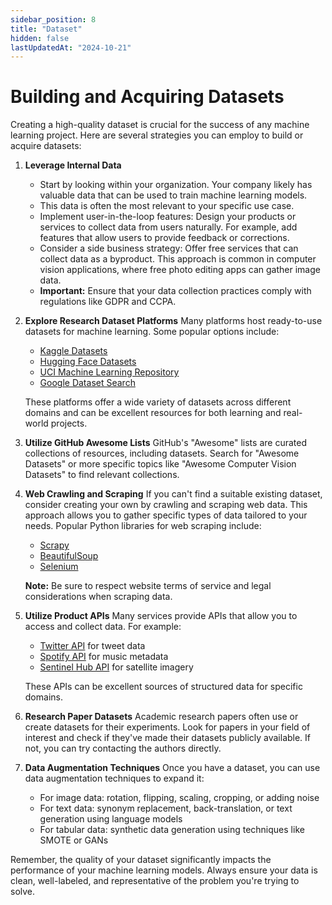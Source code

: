 ```yaml
---
sidebar_position: 8
title: "Dataset"
hidden: false
lastUpdatedAt: "2024-10-21"
---
```

# Building and Acquiring Datasets

Creating a high-quality dataset is crucial for the success of any machine learning project. Here are several strategies you can employ to build or acquire datasets:

1. **Leverage Internal Data**
   - Start by looking within your organization. Your company likely has valuable data that can be used to train machine learning models.
   - This data is often the most relevant to your specific use case.
   - Implement user-in-the-loop features: Design your products or services to collect data from users naturally. For example, add features that allow users to provide feedback or corrections.
   - Consider a side business strategy: Offer free services that can collect data as a byproduct. This approach is common in computer vision applications, where free photo editing apps can gather image data.
   - **Important:** Ensure that your data collection practices comply with regulations like GDPR and CCPA.

2. **Explore Research Dataset Platforms**
   Many platforms host ready-to-use datasets for machine learning. Some popular options include:
   - [Kaggle Datasets](https://www.kaggle.com/datasets)
   - [Hugging Face Datasets](https://huggingface.co/datasets)
   - [UCI Machine Learning Repository](https://archive.ics.uci.edu/ml/index.php)
   - [Google Dataset Search](https://datasetsearch.research.google.com/)

   These platforms offer a wide variety of datasets across different domains and can be excellent resources for both learning and real-world projects.

3. **Utilize GitHub Awesome Lists**
   GitHub's "Awesome" lists are curated collections of resources, including datasets. Search for "Awesome Datasets" or more specific topics like "Awesome Computer Vision Datasets" to find relevant collections.

4. **Web Crawling and Scraping**
   If you can't find a suitable existing dataset, consider creating your own by crawling and scraping web data. This approach allows you to gather specific types of data tailored to your needs. Popular Python libraries for web scraping include:
   - [Scrapy](https://scrapy.org/)
   - [BeautifulSoup](https://www.crummy.com/software/BeautifulSoup/)
   - [Selenium](https://www.selenium.dev/)

   **Note:** Be sure to respect website terms of service and legal considerations when scraping data.

5. **Utilize Product APIs**
   Many services provide APIs that allow you to access and collect data. For example:
   - [Twitter API](https://developer.twitter.com/en/docs/twitter-api) for tweet data
   - [Spotify API](https://developer.spotify.com/documentation/web-api/) for music metadata
   - [Sentinel Hub API](https://www.sentinel-hub.com/develop/api/) for satellite imagery

   These APIs can be excellent sources of structured data for specific domains.

6. **Research Paper Datasets**
   Academic research papers often use or create datasets for their experiments. Look for papers in your field of interest and check if they've made their datasets publicly available. If not, you can try contacting the authors directly.

7. **Data Augmentation Techniques**
   Once you have a dataset, you can use data augmentation techniques to expand it:
   - For image data: rotation, flipping, scaling, cropping, or adding noise
   - For text data: synonym replacement, back-translation, or text generation using language models
   - For tabular data: synthetic data generation using techniques like SMOTE or GANs

Remember, the quality of your dataset significantly impacts the performance of your machine learning models. Always ensure your data is clean, well-labeled, and representative of the problem you're trying to solve.
